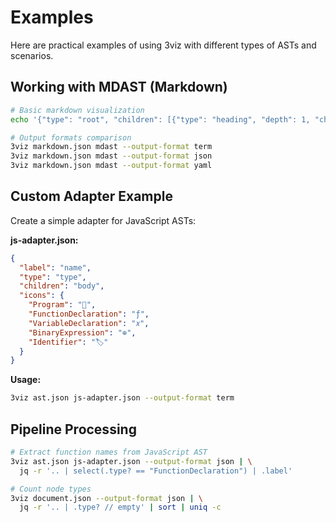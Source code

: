 # Examples

Here are practical examples of using 3viz with different types of ASTs and scenarios.

## Working with MDAST (Markdown)

```bash
# Basic markdown visualization
echo '{"type": "root", "children": [{"type": "heading", "depth": 1, "children": [{"type": "text", "value": "Hello World"}]}]}' | 3viz - mdast

# Output formats comparison
3viz markdown.json mdast --output-format term
3viz markdown.json mdast --output-format json  
3viz markdown.json mdast --output-format yaml
```

## Custom Adapter Example

Create a simple adapter for JavaScript ASTs:

**js-adapter.json:**

```json
{
  "label": "name",
  "type": "type",
  "children": "body", 
  "icons": {
    "Program": "📄",
    "FunctionDeclaration": "ƒ",
    "VariableDeclaration": "𝑥",
    "BinaryExpression": "⊕",
    "Identifier": "🏷"
  }
}
```

**Usage:**

```bash
3viz ast.json js-adapter.json --output-format term
```

## Pipeline Processing

```bash
# Extract function names from JavaScript AST
3viz ast.json js-adapter.json --output-format json | \
  jq -r '.. | select(.type? == "FunctionDeclaration") | .label'

# Count node types
3viz document.json --output-format json | \
  jq -r '.. | .type? // empty' | sort | uniq -c
```
